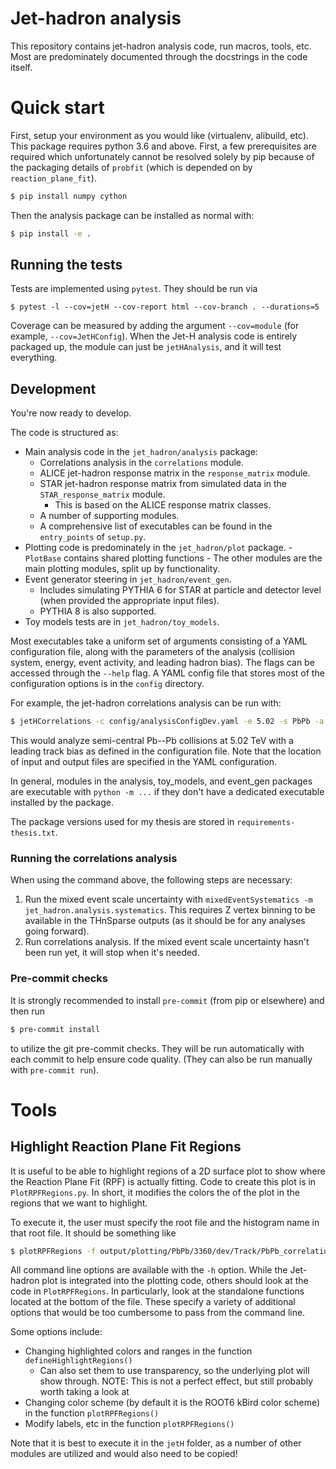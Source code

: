 # Jet-hadron analysis

This repository contains jet-hadron analysis code, run macros, tools, etc. Most are predominately documented
through the docstrings in the code itself.

# Quick start

First, setup your environment as you would like (virtualenv, alibuild, etc). This package requires python 3.6
and above. First, a few prerequisites are required which unfortunately cannot be resolved solely by pip
because of the packaging details of `probfit` (which is depended on by `reaction_plane_fit`).

```bash
$ pip install numpy cython
```

Then the analysis package can be installed as normal with:

```bash
$ pip install -e .
```

## Running the tests

Tests are implemented using `pytest`. They should be run via

```
$ pytest -l --cov=jetH --cov-report html --cov-branch . --durations=5
```

Coverage can be measured by adding the argument `--cov=module` (for example, `--cov=JetHConfig`). When the
Jet-H analysis code is entirely packaged up, the module can just be `jetHAnalysis`, and it will test
everything.

## Development

You're now ready to develop.

The code is structured as:

- Main analysis code in the `jet_hadron/analysis` package:
    - Correlations analysis in the `correlations` module.
    - ALICE jet-hadron response matrix in the `response_matrix` module.
    - STAR jet-hadron response matrix from simulated data in the `STAR_response_matrix` module.
        - This is based on the ALICE response matrix classes.
    - A number of supporting modules.
    - A comprehensive list of executables can be found in the `entry_points` of `setup.py`.
- Plotting code is predominately in the `jet_hadron/plot` package.
        - `PlotBase` contains shared plotting functions
        - The other modules are the main plotting modules, split up by functionality.
- Event generator steering in `jet_hadron/event_gen`.
    - Includes simulating PYTHIA 6 for STAR at particle and detector level (when provided the appropriate
    input files).
    - PYTHIA 8 is also supported.
- Toy models tests are in `jet_hadron/toy_models`.

Most executables take a uniform set of arguments consisting of a YAML configuration file, along with the
parameters of the analysis (collision system, energy, event activity, and leading hadron bias). The flags can
be accessed through the `--help` flag. A YAML config file that stores most of the configuration options is in
the `config` directory.

For example, the jet-hadron correlations analysis can be run with:

```bash
$ jetHCorrelations -c config/analysisConfigDev.yaml -e 5.02 -s PbPb -a semi_central -b track
```

This would analyze semi-central Pb--Pb collisions at 5.02 TeV with a leading track bias as defined in the
configuration file. Note that the location of input and output files are specified in the YAML configuration.

In general, modules in the analysis, toy_models, and event_gen packages are executable with `python -m ...` if
they don't have a dedicated executable installed by the package.

The package versions used for my thesis are stored in `requirements-thesis.txt`.

### Running the correlations analysis

When using the command above, the following steps are necessary:

1. Run the mixed event scale uncertainty with `mixedEventSystematics -m jet_hadron.analysis.systematics`. This
   requires Z vertex binning to be available in the THnSparse outputs (as it should be for any analyses going
   forward).
2. Run correlations analysis. If the mixed event scale uncertainty hasn't been run yet, it will stop when it's
   needed.

### Pre-commit checks

It is strongly recommended to install `pre-commit` (from pip or elsewhere) and then run

```bash
$ pre-commit install
```

to utilize the git pre-commit checks. They will be run automatically with each commit to help ensure code
quality. (They can also be run manually with `pre-commit run`).

# Tools

## Highlight Reaction Plane Fit Regions

It is useful to be able to highlight regions of a 2D surface plot to show where the Reaction Plane Fit (RPF)
is actually fitting. Code to create this plot is in `PlotRPFRegions.py`. In short, it modifies the colors the
of the plot in the regions that we want to highlight.

To execute it, the user must specify the root file and the histogram name in that root file. It should be
something like

```bash
$ plotRPFRegions -f output/plotting/PbPb/3360/dev/Track/PbPb_correlations.root -i "jetHDEtaDPhi_jetPt1_trackPt4_corr"
```

All command line options are available with the `-h` option. While the Jet-hadron plot is integrated into the
plotting code, others should look at the code in `PlotRPFRegions`. In particularly, look at the standalone
functions located at the bottom of the file. These specify a variety of additional options that would be too
cumbersome to pass from the command line.

Some options include:

- Changing highlighted colors and ranges in the function `defineHighlightRegions()`
    - Can also set them to use transparency, so the underlying plot will show through. NOTE: This is not a
      perfect effect, but still probably worth taking a look at
- Changing color scheme (by default it is the ROOT6 kBird color scheme) in the function `plotRPFRegions()`
- Modify labels, etc in the function `plotRPFRegions()`

Note that it is best to execute it in the `jetH` folder, as a number of other modules are utilized and would
also need to be copied!

